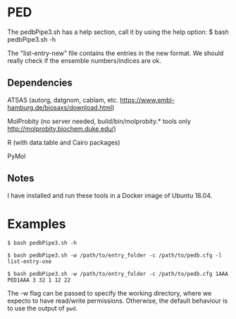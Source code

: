 # PED
The pedbPipe3.sh has a help section, call it by using the help option:
 	$ bash pedbPipe3.sh -h

The "list-entry-new" file contains the entries in the new format.
	We should really check if the ensemble numbers/indices are ok.

## Dependencies
ATSAS (autorg, datgnom, cablam, etc. https://www.embl-hamburg.de/biosaxs/download.html)

MolProbity (no server needed, build/bin/molprobity.* tools only http://molprobity.biochem.duke.edu/)

R (with data.table and Cairo packages)

PyMol

## Notes
I have installed and run these tools in a Docker image of Ubuntu 18.04.

# Examples
```
$ bash pedbPipe3.sh -h

$ bash pedbPipe3.sh -w /path/to/entry_folder -c /path/to/pedb.cfg -l list-entry-one

$ bash pedbPipe3.sh -w /path/to/entry_folder -c /path/to/pedb.cfg 1AAA PED1AAA 3 32 1 12 22
```

The -w flag can be passed to specify the working directory, where we expecto to have read/write permissions.
Otherwise, the default behaviour is to use the output of ```pwd```.
